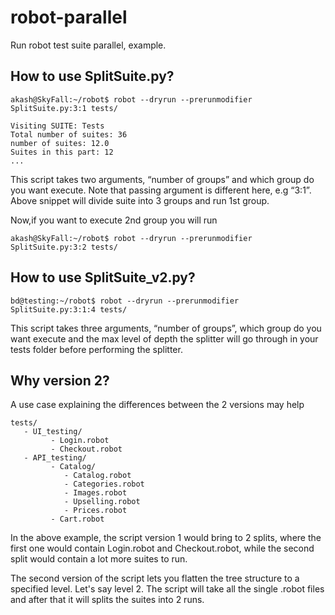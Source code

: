 # robot-parallel
Run robot test suite parallel, example.

How to use SplitSuite.py?
---

```
akash@SkyFall:~/robot$ robot --dryrun --prerunmodifier SplitSuite.py:3:1 tests/

Visiting SUITE: Tests
Total number of suites: 36
number of suites: 12.0
Suites in this part: 12
...
```
This script takes two arguments, “number of groups” and which group do you want execute. 
Note that passing argument is different here, e.g “3:1”. 
Above snippet will divide suite into 3 groups and run 1st group.

Now,if you want to execute 2nd group you will run

```
akash@SkyFall:~/robot$ robot --dryrun --prerunmodifier SplitSuite.py:3:2 tests/
```

How to use SplitSuite_v2.py?
---

```
bd@testing:~/robot$ robot --dryrun --prerunmodifier SplitSuite.py:3:1:4 tests/
```
This script takes three arguments, “number of groups”, which group do you want execute and the max level of depth the splitter will go through in your tests folder before performing the splitter.

Why version 2?
---
A use case explaining the differences between the 2 versions may help
```
tests/
   - UI_testing/
         - Login.robot
         - Checkout.robot
   - API_testing/
         - Catalog/
            - Catalog.robot
            - Categories.robot
            - Images.robot
            - Upselling.robot
            - Prices.robot
         - Cart.robot
```
In the above example, the script version 1 would bring to 2 splits, where the first one would contain Login.robot and Checkout.robot, while the second split would contain a lot more suites to run.

The second version of the script lets you flatten the tree structure to a specified level. Let's say level 2. The script will take all the single .robot files and after that it will splits the suites into 2 runs.
